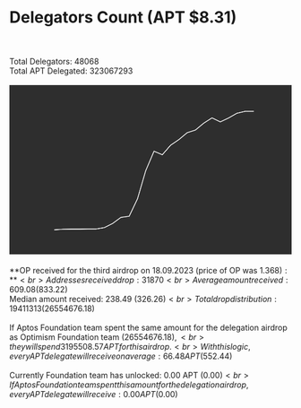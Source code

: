 # Delegators Count (APT $8.31)<br><br>
Total Delegators: 48068<br>
Total APT Delegated: 323067293<br><br>
![Delegators Plot](delegators_plot.png)<br><br>
**OP received for the third airdrop on 18.09.2023 (price of OP was $1.368):**<br>
Addresses received drop: 31870<br>
Average amount received: 609.08 ($833.22)<br>
Median amount received: 238.49 ($326.26)<br>
Total drop distribution: 19411313 ($26554676.18)<br><br>
If Aptos Foundation team spent the same amount for the delegation airdrop as Optimism Foundation team ($26554676.18),<br>
they will spend 3195508.57 APT for this airdrop.<br>
With this logic, every APT delegate will receive on average: 66.48 APT ($552.44)<br><br>
Currently Foundation team has unlocked: 0.00 APT ($0.00)<br>
If Aptos Foundation team spent this amount for the delegation airdrop, every APT delegate will receive : 0.00 APT ($0.00)<br>
